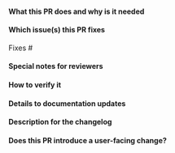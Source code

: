 <!--
Please make sure you've read and understood our contributing guidelines;
https://github.com/ovn-kubernetes/ovn-kubernetes/blob/master/CONTRIBUTING.md

** Make sure all your commits include a signature generated with `git commit -s` **

All changes must adhere to this template to make it easy for reviewers
and preserve rationale/history behind every change
-->

#### What this PR does and why is it needed
<!--
A summary of the changes within this pull request and some context
as to why they were made
-->

#### Which issue(s) this PR fixes
<!--
*Automatically closes linked issue when PR is merged.
Usage: `Fixes #<issue number>`, or `Fixes (paste link of issue)`.
_If PR is about `failing-tests or flakes`, please post the related issues/tests in a comment and do not use `Fixes`_*
-->
Fixes #

#### Special notes for reviewers
<!--
What exactly did you change - you may also defer to information
contained in commit messages. At a bare minimum it's worth highlighting
which areas of the code were changed as it's easier to assign reviewers
-->

#### How to verify it
<!--
Did you include unit tests? or end-to-end tests?
How can I manually verify that this patch achieves its objective
-->

#### Details to documentation updates
<!--
Did you include good docs that explain to our end users/developers/contributors
how your code works?
-->


#### Description for the changelog
<!--
Write a short (one line) summary that describes the changes in this
pull request for inclusion in the changelog:
-->

#### Does this PR introduce a user-facing change?
<!--
If no, just write "NONE" in the release-note block below.
If yes, a release note is required:
Enter your extended release note in the block below. If the PR requires additional action from users switching to the new release, include the string "action required".

For more information on release notes see: TBD
-->
```release-note

```
